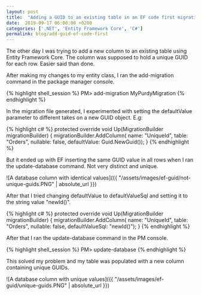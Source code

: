 ```yaml
---
layout: post
title:  "Adding a GUID to an existing table in an EF code first migration"
date:  2019-09-17 06:00:00 +0200
categories: ['.NET', 'Entity Framework Core', 'C#']
permalink: blog/add-guid-ef-code-first
---
```


The other day I was trying to add a new column to an existing table using Entity Framework Core.
The column was supposed to hold a unique GUID for each row. Easier said than done.

After making my changes to my entity class, I ran the add-migration command in the package manager console.

{% highlight shell_session %}
PM> add-migration MyPurdyMigration
{% endhighlight %}

In the migration file generated, I experimented with setting the defaultValue parameter to different takes
on a new GUID object. E.g:

{% highlight c# %}
protected override void Up(MigrationBuilder migrationBuilder)
{
    migrationBuilder.AddColumn<Guid>(
    name: "UniqueId",
    table: "Orders",
    nullable: false,
    defaultValue: Guid.NewGuid());
} 
{% endhighlight %}

But it ended up with EF inserting the same GUID value in all rows when I ran the update-database
command. Not very distinct and unique.

![A database column with identical values]({{ "/assets/images/ef-guid/not-unique-guids.PNG" | absolute_url }})

After that I tried changing defaultValue to defaultValueSql and setting it to the string value "newId()".

{% highlight c# %}
protected override void Up(MigrationBuilder migrationBuilder)
{
    migrationBuilder.AddColumn<Guid>(
    name: "UniqueId",
    table: "Orders",
    nullable: false,
    defaultValueSql: "newId()");
} 
{% endhighlight %}

After that I ran the update-database command in the PM console.

{% highlight shell_session %}
PM> update-database
{% endhighlight %}

This solved my problem and my table was populated with a new column containing unique GUIDs.

![A database column with unique values]({{ "/assets/images/ef-guid/unique-guids.PNG" | absolute_url }})